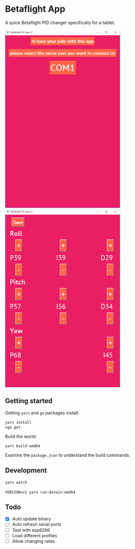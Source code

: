 # Betaflight App

A quick Betaflight PID changer specifically for a tablet.

![Screen1](.images/screen1.png?raw=true "Screen")
![Screen2](.images/screen2.png?raw=true "Screen")

## Getting started

Getting `yarn` and `go` packages install:

    yarn install
    vgo get

Build the world:

    yarn build-amd64

Examine the `package.json` to understand the build commands.

## Development

    yarn watch

    VERSION=v2 yarn run:darwin:amd64

## Todo

- [x] Auto update binary
- [ ] Auto refresh serial ports
- [ ] Test with esp8266
- [ ] Load different profiles
- [ ] Allow changing rates